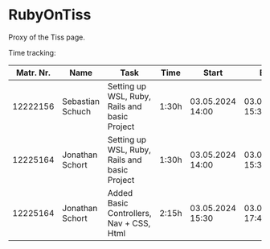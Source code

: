 # RubyOnTiss

Proxy of the Tiss page.

Time tracking:

| Matr. Nr. | Name             | Task                                         | Time  | Start            | End              |
|-----------|------------------|----------------------------------------------|-------|------------------|------------------|
| 12222156  | Sebastian Schuch | Setting up WSL, Ruby, Rails and basic Project | 1:30h | 03.05.2024 14:00 | 03.05.2024 15:30 |
| 12225164  | Jonathan Schort  | Setting up WSL, Ruby, Rails and basic Project | 1:30h | 03.05.2024 14:00 | 03.05.2024 15:30 |
| 12225164  | Jonathan Schort  | Added Basic Controllers, Nav + CSS, Html     | 2:15h | 03.05.2024 15:30 | 03.05.2024 17:45 |